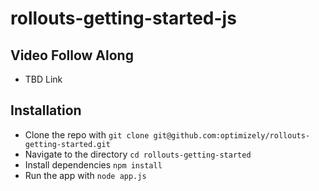 # rollouts-getting-started-js

## Video Follow Along
 * TBD Link

## Installation
 * Clone the repo with `git clone git@github.com:optimizely/rollouts-getting-started.git`
 * Navigate to the directory `cd rollouts-getting-started`
 * Install dependencies `npm install`
 * Run the app with `node app.js`
